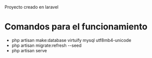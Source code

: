 Proyecto creado en laravel
<h1>Comandos para el funcionamiento</h1>
<ul class="list-group">
  <li class="list-group-item">php artisan make:database virtuify mysql utf8mb4-unicode</li>
  <li class="list-group-item">php artisan migrate:refresh --seed</li>
  <li class="list-group-item">php artisan serve</li>
</ul>
